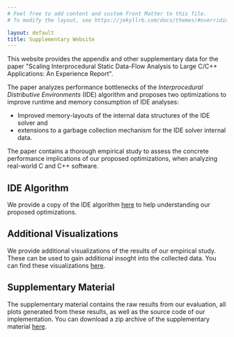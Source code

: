 ```yaml
---
# Feel free to add content and custom Front Matter to this file.
# To modify the layout, see https://jekyllrb.com/docs/themes/#overriding-theme-defaults

layout: default
title: Supplementary Website
---
```


This website provides the appendix and other supplementary data for the paper "Scaling Interprocedural Static Data-Flow Analysis to Large C/C++ Applications: An Experience Report".

The paper analyzes performance bottlenecks of the *Interprocedural Distributive Environments* (IDE) algorithm and proposes two optimizations to improve runtime and memory consumption of IDE analyses: 
- Improved memory-layouts of the internal data structures of the IDE solver and
- extensions to a garbage collection mechanism for the IDE solver internal data.

The paper contains a thorough empirical study to assess the concrete performance implications of our proposed optimizations, when analyzing real-world C and C++ software.

## IDE Algorithm

We provide a copy of the IDE algorithm [here](algorithm) to help understanding our proposed optimizations.

## Additional Visualizations

We provide additional visualizations of the results of our empirical study.
These can be used to gain additional insoght into the collected data.
You can find these visualizations [here](plots).

## Supplementary Material

The supplementary material contains the raw results from our evaluation, all plots generated from these results, as well as the source code of our implementation.
You can download a zip archive of the supplementary material [here](https://doi.org/10.5281/zenodo.13137082).
